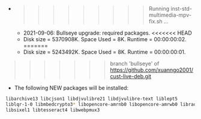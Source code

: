 * >>>>>>>>> Running inst-std-multimedia-mpv-fix.sh ...
  * 2021-09-06: Bullseye upgrade: required packages.
<<<<<<< HEAD
  * Disk size = 5370908K. Space Used = 8K. Runtime = 00:00:00:02.
=======
  * Disk size = 5243492K. Space Used = 8K. Runtime = 00:00:00:01.
>>>>>>> branch 'bullseye' of https://github.com/xuanngo2001/cust-live-deb.git
  * The following NEW packages will be installed:
  ```bash
libarchive13 libcjson1 libdjvulibre21 libdjvulibre-text liblept5
liblqr-1-0 libmbedcrypto3* libopencore-amrnb0 libopencore-amrwb0 libraqm0
libsixel1 libtesseract4 libwebpmux3
  ```
